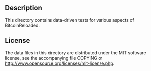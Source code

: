 Description
------------

This directory contains data-driven tests for various aspects of BitcoinReloaded.

License
--------

The data files in this directory are distributed under the MIT software
license, see the accompanying file COPYING or
http://www.opensource.org/licenses/mit-license.php.

